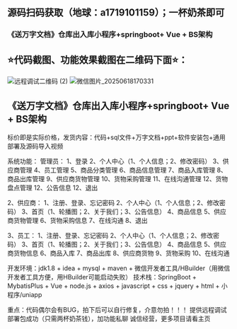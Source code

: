 ## 源码扫码获取（地球：a1719101159）；一杯奶茶即可
### 《送万字文档》仓库出入库小程序+springboot+ Vue + BS架构
## ⭐代码截图、功能效果截图在二维码下面⭐：
![远程调试二维码 (2)](https://github.com/user-attachments/assets/11cb1da3-38bd-4d3e-a43f-1f420ca2f791)
![微信图片_20250618170331](https://github.com/user-attachments/assets/5d93033f-4a0a-4392-b56c-12067800ee69)

## 《送万字文档》仓库出入库小程序+springboot+ Vue + BS架构
标价即是实际价格，发货内容：代码+sql文件+万字文档+ppt+软件安装包+通用部署及源码导入视频

系统功能：
管理员：
1、登录
2、个人中心（1、个人信息；2、修改密码）
3、供应商管理
4、员工管理
5、商品分类管理
6、商品信息管理
7、商品入库管理
8、商品出库管理
9、供应商货物管理
10、货物采购管理
11、在线沟通管理
12、货物盘点管理
12、公告信息
12、退出

2、供应商：
1、注册、登录、忘记密码
2、个人中心（1、个人信息；2、修改密码）
3、首页（1、轮播图；2、关于我们；3、公告信息）
4、商品信息
5、供应商货物管理
6、货物采购信息
7、在线沟通
8、退出

3、员工：
1、注册、登录、忘记密码
2、个人中心（1、个人信息；2、修改密码）
3、首页（1、轮播图；2、关于我们；3、公告信息）
4、商品信息
5、供应商货物信息
6、商品入库
7、商品出库
8、供应商货物
9、货物采购
10、在线沟通

开发环境：jdk1.8 + idea + mysql + maven + ‌微信开发者工具/HBuilder（用微信开发者工具方便，用HBuilder可能启动失败）
技术栈：SpringBoot + MybatisPlus + Vue + node.js + axios + javascript + css + jquery + html + 小程序/uniapp

重点：代码偶尔会有BUG，拍下后可以自行修复，介意勿拍！！！
提供远程调试部署包成功（只需两杯奶茶钱），加功能私聊
诚信经营，更多项目请看主页
